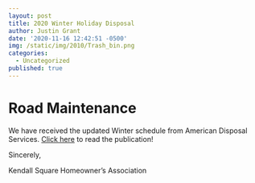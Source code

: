 ```yaml
---
layout: post
title: 2020 Winter Holiday Disposal
author: Justin Grant
date: '2020-11-16 12:42:51 -0500'
img: /static/img/2010/Trash_bin.png
categories:
  - Uncategorized
published: true
---
```


# Road Maintenance

We have received the updated Winter schedule from American Disposal Services. 
[Click here](/static/files/2020-ADS-Holiday-Schedule.pdf) to read the publication! 

Sincerely,

Kendall Square Homeowner’s Association
 

